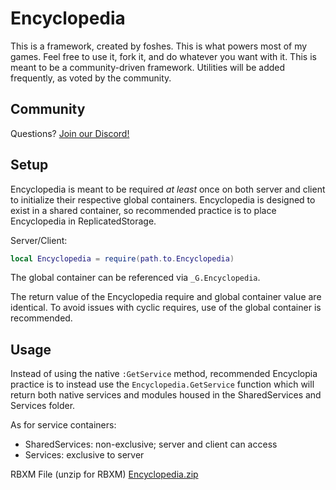 # Encyclopedia
This is a framework, created by foshes. This is what powers most of my games. Feel free to
use it, fork it, and do whatever you want with it. This is meant to be a community-driven framework. 
Utilities will be added frequently, as voted by the community.

## Community
Questions? [Join our Discord!](https://discord.gg/STzsSyBRNB) 
    
## Setup

Encyclopedia is meant to be required *at least* once on both server and client to initialize their respective global containers. Encyclopedia is designed to exist in a shared container, so recommended practice is to place Encyclopedia in ReplicatedStorage.

Server/Client:
```lua
local Encyclopedia = require(path.to.Encyclopedia)
```

The global container can be referenced via `_G.Encyclopedia`.

The return value of the Encyclopedia require and global container value are identical. To avoid issues with cyclic requires, use of the global container is recommended.

## Usage

Instead of using the native `:GetService` method, recommended Encyclopia practice is to instead use the `Encyclopedia.GetService` function which will return both native services and modules housed in the SharedServices and Services folder.

As for service containers:

* SharedServices: non-exclusive; server and client can access
* Services: exclusive to server

RBXM File (unzip for RBXM) 
[Encyclopedia.zip](https://github.com/foshesss/Encyclopedia/files/8119068/Encyclopedia.zip)

